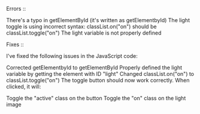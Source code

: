 Errors ::

There's a typo in getElementById (it's written as getElementbyId)
The light toggle is using incorrect syntax: classList.on("on") should be classList.toggle("on")
The light variable is not properly defined

Fixes :: 

I've fixed the following issues in the JavaScript code:

Corrected getElementbyId to getElementById
Properly defined the light variable by getting the element with ID "light"
Changed classList.on("on") to classList.toggle("on")
The toggle button should now work correctly. When clicked, it will:

Toggle the "active" class on the button
Toggle the "on" class on the light image
